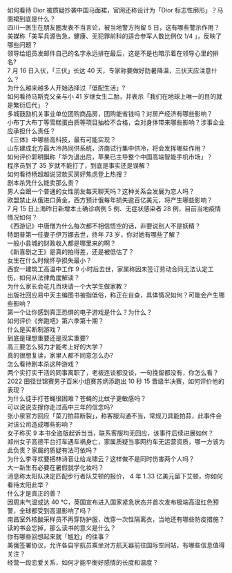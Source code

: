 如何看待 Dior 被质疑抄袭中国马面裙，官网还称设计为「Dior 标志性廓形」？马面裙到底是什么？  
四川一医生在朋友圈发表不当言论，被当地警方拘留 5 日，这有哪些警示作用？  
美媒称「美军兵源告急，健康、无犯罪前科的适合参军人数比例仅 1/4 」，反映了哪些问题？  
领导给组员发邮件自己的名字永远排在最后，这是不是也暗示着在领导心里的排名?  
7 月 16 日入伏，「三伏」长达 40 天，专家称要做好防暑降温，三伏天应注意什么？  
为什么越来越多人开始选择过「低配生活」?  
如何看待马斯克父亲与小 41 岁继女生二胎，并表示「我们在地球上唯一的目的就是繁衍后代」？  
多城鼓励机关事业单位团购商品房，团购能省钱吗？对房产经济有哪些影响？  
小布丁大布丁等雪糕蛋白质等项目抽检不合格，会对身体带来哪些影响？涉事企业应承担什么责任？  
《三体》中哪些高科技，最有可能实现？  
山东建成北方最大冷热同供系统，济南试行集中供冷，将会发挥哪些作用？  
如何评价郭明錤称「华为退出后，苹果已主导整个中国高端智能手机市场」？  
程序员到了 35 岁就不能打了，到底是事实还是误解？  
如何看待杨超越说贷款买房好焦虑登上热搜？  
剧本杀凭什么能卖那么贵？  
男人会跟一个普通的女性朋友每天聊天吗？这种关系会发展为恋人吗？  
欧盟禁止从俄进口黄金，西方预计俄每年损失逾百亿美元，将产生哪些影响？  
7 月 15 日上海昨日新增本土确诊病例 5 例、无症状感染者 28 例，目前当地疫情情况如何？  
《西游记》中唐僧为什么每次都不相信悟空的话，非要说别人不是妖精？  
特朗普第一任妻子伊万娜去世，终年 73 岁，你对她有哪些了解？  
一般小县城的财政收入都是哪里来的啊？  
《新喜剧之王》是真的拍得差，还是被低估了？  
女生在什么时候怀孕损失最小？  
西安一建筑工高温中工作 9 小时后去世，家属称因未签订劳动合同无法认定工伤，如何从法律角度解读？  
为什么家长会花几百块请一个大学生做家教？  
出版社回应易中天主编图书被指低俗，称正在自查，具体情况如何？可能会产生哪些影响？  
第一个让你感到真正恐惧的电子游戏是什么？为什么？  
如何评价《奔跑吧》第六季第十期？  
什么是买断制游戏？  
到底是理想重要还是现实重要?  
高三要怎么努力才能考上好的大学？  
真的很想复读，家里人都不同意怎么办?  
怎么看待剧本杀这种游戏？  
两个实打实干活的同事离职了，老板连谈都没谈，一句挽留都没有，你怎么看？  
2022 田径世锦赛男子百米小组赛苏炳添跑出 10 秒 15 晋级半决赛，如何评价他的表现？  
为什么徒手打苍蝇很困难？苍蝇的比蚊子更敏感吗？  
可以说说支撑你走过高中三年的信念吗?  
张小泉官方回应「菜刀拍蒜断裂」，称客服沟通不当，常规刀具能拍蒜，此事件会对该公司造成哪些影响？  
女子称买 9 本书全盗版起诉当当，联系客服均无回应，该事件后续进展如何？  
郑州女子高德平台打车遇车祸身亡，家属质疑当事网约车无运营资质，哪一方该为此负责？家属的质疑有法可依吗？  
为什么李寻欢要把林诗音让给龙啸云？这样做不是同时伤害两个人吗？  
大一新生有必要在暑假就学化妆吗？  
消息称太阳队决定匹配步行者队艾顿的报价， 4 年 1.33 亿美元留下艾顿，你如何看待太阳此举？  
什么才是真正的善？  
因周末气温或达 40 ℃，英国宣布进入国家紧急状态并首次发布极端高温红色预警，全球都受到高温影响了吗？  
南昌室外核酸采样员不再穿防护服，改穿一次性隔离衣，当地还有哪些防疫措施？  
读的书会忘掉，那么读书的意义是什么？  
你有哪些回想起来就「尴尬」的往事？  
美俄签署协议，允许各自宇航员乘坐对方航天器前往国际空间站，有哪些信息值得关注？  
经营一段恋爱关系，如何才能平衡好感情的长度和温度？  
